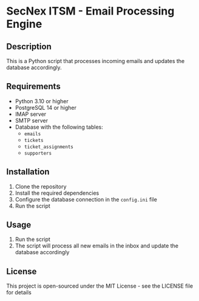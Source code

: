 # SecNex ITSM - Email Processing Engine

## Description

This is a Python script that processes incoming emails and updates the database accordingly.

## Requirements

- Python 3.10 or higher
- PostgreSQL 14 or higher
- IMAP server
- SMTP server
- Database with the following tables:
  - `emails`
  - `tickets`
  - `ticket_assignments`
  - `supporters`

## Installation

1. Clone the repository
2. Install the required dependencies
3. Configure the database connection in the `config.ini` file
4. Run the script

## Usage

1. Run the script
2. The script will process all new emails in the inbox and update the database accordingly

## License

This project is open-sourced under the MIT License - see the LICENSE file for details
